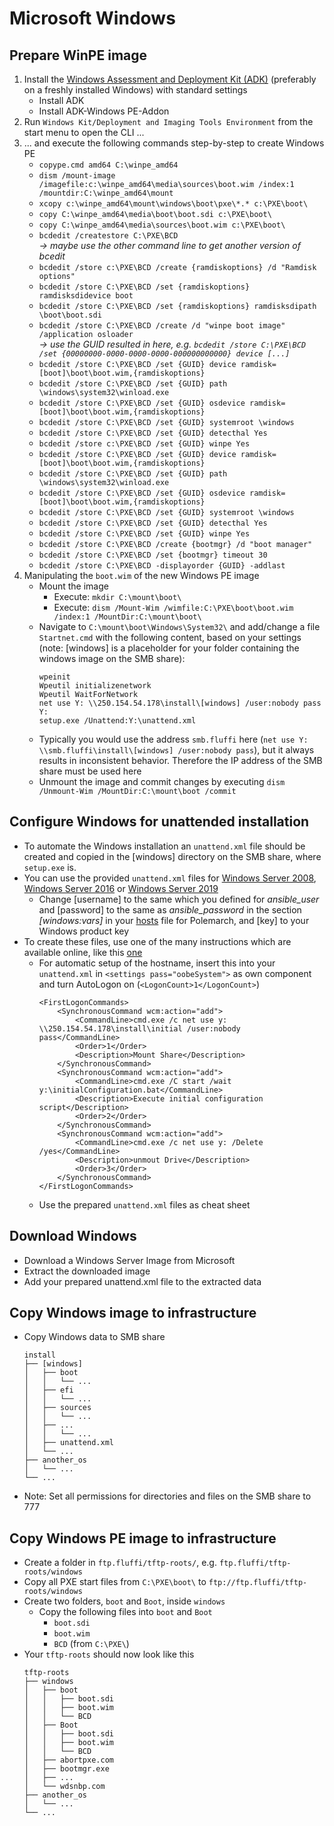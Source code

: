 <!---
Copyright 2017-2020 Siemens AG

Permission is hereby granted, free of charge, to any person obtaining a
copy of this software and associated documentation files (the
"Software"), to deal in the Software without restriction, including without
limitation the rights to use, copy, modify, merge, publish, distribute,
sublicense, and/or sell copies of the Software, and to permit persons to whom the
Software is furnished to do so, subject to the following conditions:

The above copyright notice and this permission notice shall be
included in all copies or substantial portions of the Software.

THE SOFTWARE IS PROVIDED "AS IS", WITHOUT WARRANTY OF ANY KIND, EXPRESS
OR IMPLIED, INCLUDING BUT NOT LIMITED TO THE WARRANTIES OF
MERCHANTABILITY, FITNESS FOR A PARTICULAR PURPOSE AND NONINFRINGEMENT. IN NO EVENT
SHALL THE AUTHORS OR COPYRIGHT HOLDERS BE LIABLE FOR ANY CLAIM, DAMAGES OR
OTHER LIABILITY, WHETHER IN AN ACTION OF CONTRACT, TORT OR OTHERWISE,
ARISING FROM, OUT OF OR IN CONNECTION WITH THE SOFTWARE OR THE USE OR OTHER
DEALINGS IN THE SOFTWARE.

Author(s): Pascal Eckmann
-->

# Microsoft Windows

## Prepare WinPE image
1. Install the [Windows Assessment and Deployment Kit (ADK)](https://docs.microsoft.com/en-us/windows-hardware/get-started/adk-install) (preferably on a freshly installed Windows) with standard settings
    - Install ADK
    - Install ADK-Windows PE-Addon 
2. Run `Windows Kit/Deployment and Imaging Tools Environment` from the start menu to open the CLI ...
3. ... and execute the following commands step-by-step to create Windows PE
    - `copype.cmd amd64 C:\winpe_amd64`
    - `dism /mount-image /imagefile:c:\winpe_amd64\media\sources\boot.wim /index:1 /mountdir:C:\winpe_amd64\mount`
    - `xcopy c:\winpe_amd64\mount\windows\boot\pxe\*.* c:\PXE\boot\`
    - `copy C:\winpe_amd64\media\boot\boot.sdi c:\PXE\boot\`
    - `copy C:\winpe_amd64\media\sources\boot.wim c:\PXE\boot\`
    - `bcdedit /createstore C:\PXE\BCD`    
    _-> maybe use the other command line to get another version of bcedit_
    - `bcdedit /store c:\PXE\BCD /create {ramdiskoptions} /d "Ramdisk options"`
    - `bcdedit /store C:\PXE\BCD /set {ramdiskoptions} ramdisksdidevice boot`
    - `bcdedit /store C:\PXE\BCD /set {ramdiskoptions} ramdisksdipath \boot\boot.sdi`
    - `bcdedit /store C:\PXE\BCD /create /d "winpe boot image" /application osloader`    
    _-> use the GUID resulted in here, e.g. `bcdedit /store C:\PXE\BCD /set {00000000-0000-0000-0000-000000000000} device [...]`_
    - `bcdedit /store C:\PXE\BCD /set {GUID} device ramdisk=[boot]\boot\boot.wim,{ramdiskoptions}`
    - `bcdedit /store C:\PXE\BCD /set {GUID} path \windows\system32\winload.exe`
    - `bcdedit /store C:\PXE\BCD /set {GUID} osdevice ramdisk=[boot]\boot\boot.wim,{ramdiskoptions}`
    - `bcdedit /store C:\PXE\BCD /set {GUID} systemroot \windows`
    - `bcdedit /store C:\PXE\BCD /set {GUID} detecthal Yes`
    - `bcdedit /store c:\PXE\BCD /set {GUID} winpe Yes`
    - `bcdedit /store C:\PXE\BCD /set {GUID} device ramdisk=[boot]\boot\boot.wim,{ramdiskoptions}`
    - `bcdedit /store C:\PXE\BCD /set {GUID} path \windows\system32\winload.exe`
    - `bcdedit /store C:\PXE\BCD /set {GUID} osdevice ramdisk=[boot]\boot\boot.wim,{ramdiskoptions}`
    - `bcdedit /store C:\PXE\BCD /set {GUID} systemroot \windows`
    - `bcdedit /store C:\PXE\BCD /set {GUID} detecthal Yes`
    - `bcdedit /store C:\PXE\BCD /set {GUID} winpe Yes`
    - `bcdedit /store C:\PXE\BCD /create {bootmgr} /d "boot manager"`
    - `bcdedit /store C:\PXE\BCD /set {bootmgr} timeout 30`
    - `bcdedit /store C:\PXE\BCD -displayorder {GUID} -addlast`
4. Manipulating the `boot.wim` of the new Windows PE image
	- Mount the image
	    - Execute: `mkdir C:\mount\boot\`
	    - Execute: `dism /Mount-Wim /wimfile:C:\PXE\boot\boot.wim /index:1 /MountDir:C:\mount\boot\`
	- Navigate to `C:\mount\boot\Windows\System32\` and add/change a file `Startnet.cmd` with the following content, based on your settings (note: [windows] is a placeholder for your folder containing the windows image on the SMB share):
		```
		wpeinit
        Wpeutil initializenetwork
        Wpeutil WaitForNetwork
		net use Y: \\250.154.54.178\install\[windows] /user:nobody pass
		Y:
		setup.exe /Unattend:Y:\unattend.xml
		```
	- Typically you would use the address `smb.fluffi` here (`net use Y: \\smb.fluffi\install\[windows] /user:nobody pass`), but it always results in inconsistent behavior. Therefore the IP address of the SMB share must be used here
    - Unmount the image and commit changes by executing `dism /Unmount-Wim /MountDir:C:\mount\boot /commit`
    
## Configure Windows for unattended installation
- To automate the Windows installation an `unattend.xml` file should be created and copied in the [windows] directory on the SMB share, where `setup.exe` is.
- You can use the provided `unattend.xml` files for [Windows Server 2008](windows/windowsServer2008/unattend.xml), [Windows Server 2016](windows/windowsServer2016/unattend.xml) or [Windows Server 2019](windows/windowsServer2019/unattend.xml)
    - Change [username] to the same which you defined for _ansible_user_ and [password] to the same as _ansible_password_ in the section _[windows:vars]_ in your [hosts](../../srv/fluffi/data/polenext/projects/1/hosts) file for Polemarch, and [key] to your Windows product key
- To create these files, use one of the many instructions which are available online, like this [one](https://www.virtualizationhowto.com/2019/05/create-unattend-answer-file-for-windows-server-2019-automated-packer-installation/) 
    - For automatic setup of the hostname, insert this into your `unattend.xml` in `<settings pass="oobeSystem">` as own component and turn AutoLogon on (`<LogonCount>1</LogonCount>`)   
        ```
        <FirstLogonCommands>
            <SynchronousCommand wcm:action="add">
                <CommandLine>cmd.exe /c net use y: \\250.154.54.178\install\initial /user:nobody pass</CommandLine>
                <Order>1</Order>
                <Description>Mount Share</Description>
            </SynchronousCommand>
            <SynchronousCommand wcm:action="add">
                <CommandLine>cmd.exe /C start /wait y:\initialConfiguration.bat</CommandLine>
                <Description>Execute initial configuration script</Description>
                <Order>2</Order>
            </SynchronousCommand>
            <SynchronousCommand wcm:action="add">
                <CommandLine>cmd.exe /c net use y: /Delete /yes</CommandLine>
                <Description>unmout Drive</Description>
                <Order>3</Order>
            </SynchronousCommand>
        </FirstLogonCommands>
        ``` 
    - Use the prepared `unattend.xml` files as cheat sheet
    
## Download Windows
- Download a Windows Server Image from Microsoft
- Extract the downloaded image
- Add your prepared unattend.xml file to the extracted data

## Copy Windows image to infrastructure
- Copy Windows data to SMB share
    ```
    install 
    ├── [windows]
    │   ├── boot
    │   │   └── ...
    │   ├── efi
    │   │   └── ...
    │   ├── sources
    │   │   └── ...
    │   ├── ...
    │   │   └── ...
    │   ├── unattend.xml
    │   └── ...
    ├── another_os
    │   └── ...
    └── ...
    ```
- Note: Set all permissions for directories and files on the SMB share to 777
   
## Copy Windows PE image to infrastructure
- Create a folder in `ftp.fluffi/tftp-roots/`, e.g. `ftp.fluffi/tftp-roots/windows` 
- Copy all PXE start files from `C:\PXE\boot\` to `ftp://ftp.fluffi/tftp-roots/windows`
- Create two folders, `boot` and `Boot`, inside `windows`
    - Copy the following files into `boot` and `Boot`
        - `boot.sdi`
        - `boot.wim`
        - `BCD` (from `C:\PXE\`)
- Your `tftp-roots` should now look like this
    ```
    tftp-roots 
    ├── windows
    │   ├── boot
    │   │   ├── boot.sdi
    │   │   ├── boot.wim
    │   │   └── BCD
    │   ├── Boot
    │   │   ├── boot.sdi
    │   │   ├── boot.wim
    │   │   └── BCD
    │   ├── abortpxe.com
    │   ├── bootmgr.exe
    │   ├── ...
    │   └── wdsnbp.com
    ├── another_os
    │   └── ...
    └── ...
    ```
